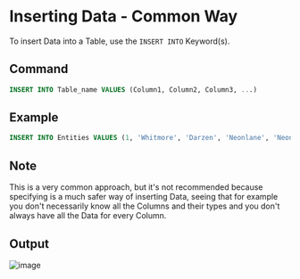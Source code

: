 # Inserting Data - Common Way

To insert Data into a Table, use the `INSERT INTO` Keyword(s).

## Command

```sql
INSERT INTO Table_name VALUES (Column1, Column2, Column3, ...)
```

## Example

```sql
INSERT INTO Entities VALUES (1, 'Whitmore', 'Darzen', 'Neonlane', 'Neonsphere')
```

## Note

This is a very common approach, but it's not recommended because specifying is a much safer way of inserting Data, seeing that for example you don't necessarily know all the Columns and their types and you don't always have all the Data for every Column.

## Output

![image](https://github.com/DrNeonsy/SQL-Note-Collection/assets/118444485/5528f941-399e-4979-8549-146ea04ad9c9)
